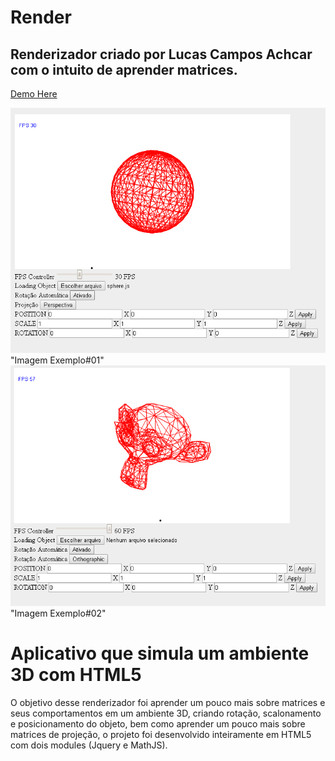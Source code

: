# Render
## Renderizador criado por Lucas Campos Achcar com o intuito de aprender matrices.

<a href="http://typesetter-alfonso-81465.bitballoon.com/">Demo Here</a>

<img src="https://raw.githubusercontent.com/AchcarLucas/Render/master/img/img02.png"> "Imagem Exemplo#01"</img>
<img src="https://raw.githubusercontent.com/AchcarLucas/Render/master/img/example.png"> "Imagem Exemplo#02"</img>
# Aplicativo que simula um ambiente 3D com HTML5

O objetivo desse renderizador foi aprender um pouco mais sobre matrices e seus comportamentos em um ambiente 3D, criando rotação, scalonamento e posicionamento do objeto, bem como aprender um pouco mais sobre matrices de projeção, o projeto foi desenvolvido inteiramente em HTML5 com dois modules (Jquery e MathJS).
